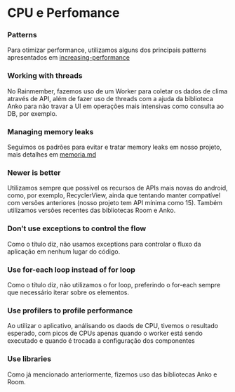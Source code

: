 # CPU e Perfomance

### Patterns
Para otimizar performance, utilizamos alguns dos principais patterns apresentados em [increasing-performance](https://if710.github.io/2019-10-18/increasing-performance.pdf)

### Working with threads
No Rainmember, fazemos uso de um Worker para coletar os dados de clima através de API, além de fazer uso de threads com a ajuda da biblioteca Anko para não travar a UI em operações mais intensivas como consulta ao DB, por exemplo.

### Managing memory leaks
Seguimos os padrões para evitar e tratar memory leaks em nosso projeto, mais detalhes em [memoria.md](https://github.com/heitorado/Rainmember/blob/master/memoria.md)

### Newer is better
Utilizamos sempre que possível os recursos de APIs mais novas do android, como, por exemplo, RecyclerView, ainda que tentando manter compatível com versões anteriores (nosso projeto tem API mínima como 15). Também utilizamos versões recentes das bibliotecas Room e Anko.

### Don’t use exceptions to control the flow
Como o título diz, não usamos exceptions para controlar o fluxo da aplicação em nenhum lugar do código.

### Use for-each loop instead of for loop
Como o título diz, não utilizamos o for loop, preferindo o for-each sempre que necessário iterar sobre os elementos.

### Use profilers to profile performance
Ao utilizar o aplicativo, análisando os daods de CPU, tivemos o resultado esperado, com picos de CPUs apenas quando o worker está sendo executado e quando é trocada a configuração dos componentes 

### Use libraries
Como já mencionado anteriormente, fizemos uso das bibliotecas Anko e Room.

